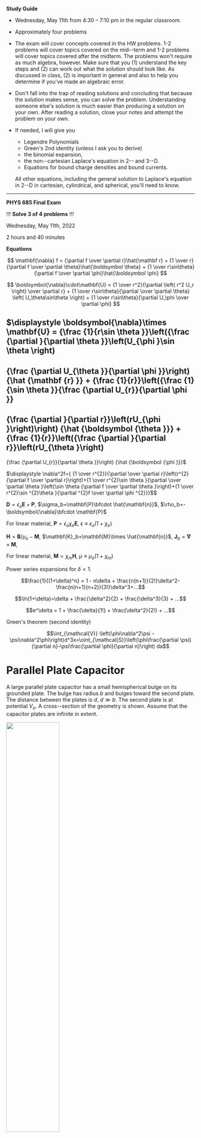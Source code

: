 **Study Guide**

* Wednesday, May 11th from 4:30 – 7:10 pm in the regular classroom. 
* Approximately four problems
* The exam will cover concepts covered in the HW problems. 1-2 problems will cover topics covered on the mid--term and 1-2 problems will cover topics covered after the midterm. The problems won't require as much algebra, however. Make sure that you (1) understand the key steps and (2) can work out what the solution should look like. As discussed in class, (2) is important in general and also to help you determine if you've made an algebraic error.
* Don't fall into the trap of reading solutions and concluding that because the solution makes sense, you can solve the problem. Understanding someone else's solution is much easier than producing a solution on your own. After reading a solution, close your notes and attempt the problem on your own.
* If needed, I will give you
    * Legendre Polynomials
    * Green's 2nd identity (unless I ask you to derive)
    * the binomial expansion,
    * the non--cartesian Laplace's equation in 2-- and 3--D.
    * Equations for bound charge densities and bound currents.

    All other equations, including the general solution to Laplace's equation in 2--D in cartesian, cylindrical, and spherical, you'll need to know.

----

**PHYS 685 Final Exam**

!!! **Solve 3 of 4 problems** !!!

Wednesday, May 11th, 2022

2 hours and 40 minutes

**Equations**

$$
\mathbf{\nabla} f = 
{\partial f \over \partial r}\hat{\mathbf r}
+
{1 \over r}{\partial f \over \partial \theta}\hat{\boldsymbol \theta}
+
{1 \over r\sin\theta}{\partial f \over \partial \phi}\hat{\boldsymbol \phi}
$$

$$
\boldsymbol{\nabla}\cdot\mathbf{U} = 
{1 \over r^2}{\partial \left( r^2 U_r \right) \over \partial r}
+
{1 \over r\sin\theta}{\partial \over \partial \theta} \left(  U_\theta\sin\theta \right)
+
{1 \over r\sin\theta}{\partial U_\phi \over \partial \phi}
$$

$\displaystyle
\boldsymbol{\nabla}\times \mathbf{U} =
{\frac {1}{r\sin \theta }}\left({\frac {\partial }{\partial \theta }}\left(U_{\phi }\sin \theta \right)
-
{\frac {\partial U_{\theta }}{\partial \phi }}\right) {\hat {\mathbf {r} }}
+
{\frac {1}{r}}\left({\frac {1}{\sin \theta }}{\frac {\partial U_{r}}{\partial \phi }}
-
{\frac {\partial }{\partial r}}\left(rU_{\phi }\right)\right) {\hat {\boldsymbol {\theta }}}
+
{\frac {1}{r}}\left({\frac {\partial }{\partial r}}\left(rU_{\theta }\right)
-
{\frac {\partial U_{r}}{\partial \theta }}\right) {\hat {\boldsymbol {\phi }}}$


$\displaystyle
\nabla^2f={ {1 \over r^{2}}{\partial  \over \partial r}\left(r^{2}{\partial f \over \partial r}\right)+{1 \over r^{2}\sin \theta }{\partial  \over \partial \theta }\left(\sin \theta {\partial f \over \partial \theta }\right)+{1 \over r^{2}\sin ^{2}\theta }{\partial ^{2}f \over \partial \phi ^{2}}}$$

$\mathbf{D}=\epsilon_o\mathbf{E}+\mathbf{P}$, $\sigma_b=\mathbf{P}\bfcdot \hat{\mathbf{n}}$,
$\rho_b=-\boldsymbol{\nabla}\bfcdot \mathbf{P}$

For linear material, $\mathbf{P}=\epsilon_o\chi_e\mathbf{E}$, $\epsilon\equiv\epsilon_o(1+\chi_e)$

$\mathbf{H}=\mathbf{B}/\mu_o-\mathbf{M}$, $\mathbf{K}_b=\mathbf{M}\times \hat{\mathbf{n}}$, $\mathbf{J}_b=\boldsymbol{\nabla}\times \mathbf{M}$, 

For linear material, $\mathbf{M}=\chi_m\mathbf{H}$, $\mu\equiv\mu_o(1+\chi_m)$

Power series expansions for $\delta \lt 1$.

$$\frac{1}{(1+\delta)^n} = 1 - n\delta + \frac{n(n+1)}{2!}\delta^2- \frac{n(n+1)(n+2)}{3!}\delta^3+...$$

$$\ln(1+\delta)=\delta + \frac{\delta^2}{2} + \frac{\delta^3}{3} + ...$$

$$e^\delta = 1 + \frac{\delta}{1!} + \frac{\delta^2}{2!} + ...$$

Green's theorem (second identity)

$$\int_{\mathcal{V}} \left(\phi\nabla^2\psi -\psi\nabla^2\phi\right)d^3x=\oint_{\mathcal{S}}\left(\phi\frac{\partial \psi}{\partial n}-\psi\frac{\partial \phi}{\partial n}\right) da$$

# Parallel Plate Capacitor

A large parallel plate capacitor has a small hemispherical bulge on its grounded plate. The bulge has radius $b$ and bulges toward the second plate. The distance between the plates is $d$, $d\gg b$. The second plate is at potential $V_o$. A cross--section of the geometry is shown. Assume that the capacitor plates are infinite in extent.

<img width="53%" src="figures/capacitor_with_bulge.svg"/>

1. Find the potential everywhere inside the capacitor when $b=0$ (no bulge; ordinary parallel plate capacitor). Indicate the coordinate axes used on a diagram.
2. Find the potential everywhere inside the capacitor when $b \ne 0$.

**Answer**

1\. Origin is at center of bulge with $z$ vertically upwards.

$$\psi_o = V_o\frac{z}{d}=V_o\frac{r}{d}\cos\theta$$

2\.

Let the boundary be a volume between the plates with the sides far from the bulge and far from the plate ends. One the four sides, the potential must match the solution to 1\. At $z=d$, the potential must be $V_o$. 

Thus, a candidate solution is the answer from 1\. and additional terms that approach zero far from the bulge.

$$\psi = V_o\frac{r}{d}\cos\theta + \frac{B_0}{r}P_0 + \frac{B_1}{r^2}P_1+...$$

On the bulge, we require $\psi=0$, so

$$\psi(b,\theta)= 0 = V_o\frac{b}{d}\cos\theta + \frac{B_0}{b}P_0 + \frac{B_1}{b^2}P_1+...$$

For this to be satisfied, all $B_l$ must be zero except for $B_1=-V_ob^3/d$.

$$\psi(r,\theta) = V_o\cos\theta\left(\frac{r}{d}-\frac{b^3}{d}\frac{1}{r^2}\right) = \psi_o\left(1-\frac{b^2}{d^2}\frac{1}{r/b}\right)$$

(The latter form is to emphasize the parameter that determines the influence of the bulge is the dimensionless constant $b^2/d^2$ and the distance scale $r/b$, which is greater than 1.)

Normally we would need to explicilty address the non--bulge part of the plate ($\theta=\pi/2$ and $r\gt b$), but the found solution already satisifes $\psi=0$ on that boundary. The potential on the four sides is the solution to 1\., so the side boundary condition is also satisfied because there $r\gg b$.

This problem is electrically equivalent to a grounded sphere in a constant electric field. Probably it was created by noting that placing grounded conductors at the region of space where $\psi=0$ for the grounded sphere problem and a distant parallel plate at $V_o$ gives a problem that looks different but must have the same solution (from uniqueness). Another version of this problem is three parallel plates with the middle having a conducting bubble).

# Dipole in a Dielectric Sphere

A perfect dipole $\mathbf{p}=p_o\hat{\mathbf{z}}$ at the origin is at the center of a dielectric sphere of radius $b$ that is centered on the origin. The dielectric constant of the sphere is $\epsilon$.

Find the potential everywhere.

**Solution**

!!!!DRAFT!!!!

The problem has azimuthal symmetry and $\nabla^2\psi(r,\theta)=0$ for the inner ($i$) region ($r\lt b$) and outer ($o$) region ($r\gt b$). As a result, in each region the potential has the form

$$\psi=\sum_{l=0}^{\infty}A_lr^lP_l(\cos\theta)+ \sum_{l=0}^{\infty}\frac{B_l}{r^{l+1}}P_l(\cos\theta)$$

To clarify notation, $\epsilon_i$ is used in place of $\epsilon$.

_Approach 1_

As $r/b\rightarrow 0$ the system appears as an infinite dielectric with two oppositely charged point charges near the origin.
A single point charge in a dielectric has a field and potential with $\epsilon_o$ replaced with $\epsilon$ and a dipole potential is the sum of the potential of two point charges, so a dipole in an infinite dielectric $\epsilon_i$ will have a potential of $ (p_o\cos\theta/4\pi\epsilon_i)(1/r^2)$.

Based on this, we expect that as $r/b\rightarrow 0$, $\psi^i \rightarrow (p_o\cos\theta/4\pi\epsilon_i)(1/r^2)$. From this it follows that $B_l=0$ for $l\ne 0$ and $B_1=p_o/4\pi\epsilon_i$ and so the inner potential should have the form

$$\psi^i=\sum_{l=0}^{\infty}A_lr^lP_l(\cos\theta)+\frac{p_o}{4\pi\epsilon_i}\frac{\cos\theta}{r^2}$$

As $r/b\rightarrow \infty$, the potential must approach zero (assuming we choose, as usual, that the reference location is "$r=\infty$" and the reference potential is zero). As a result, the $A_l$ terms must all be zero, so the potential for $r\gt b$ must have the form

$$\psi^o=\sum_{l=0}^{\infty}\frac{B^o_l}{r^{l+1}}P_l(\cos\theta)+\frac{p_o}{4\pi\epsilon_o}\frac{\cos\theta}{r^2}$$

In the above, we have added a term that corresponds to the expected outer field when $b=0$. 

The condition $\psi_i(b,\theta)=\psi_o(b,\theta)$ gives $A_l=-B_l/b^{2l+1}$

From $\boldsymbol{\nabla}\bfcdot\mathbf{D}=\sigma_\text{f}$ with $\sigma_f=0$ as in this problem, at $r=b$ it follows that

$(\mathbf{D}_o-\mathbf{D}_i)\bfcdot\hat{\mathbf{r}}=0$

Equivalently, $D_r^o(b,\theta)-D_r^i(b,\theta)=0$ or, using $\mathbf{D}=\epsilon\mathbf{E}$ and $\mathbf{E}=-\boldsymbol{\nabla}\psi$ gives

$$\left[-\epsilon_o\frac{\partial \psi^o}{\partial r}+\epsilon_i\frac{\partial \psi^i}{\partial r}\right]_{r=b}=0$$

$A_l=B_l=0$ for $l\ne 1$ and

$$A_1=2B_1\qquad B_1 = \frac{p_ob}{4\pi\epsilon_o}\left(\frac{1}{\epsilon_i}-\frac{1}{\epsilon_o}\right)$$

$$\psi^i=\frac{2p_o}{4\pi}\left(\frac{1}{\epsilon_i}-\frac{1}{\epsilon_o}\right)\frac{r}{b^3}\cos\theta+\frac{p_o}{4\pi\epsilon_i}\frac{\cos\theta}{r^2}$$

It is interesting to note that $2(1/\epsilon_i-1/\epsilon_o)=(\epsilon_o-\epsilon_i)/\bar{\epsilon}$ so that the extra term is the difference in permittivities divided by their average.

_Check_: When $\epsilon_i=\epsilon_o$ we get the potential for a $z$--aligned dipole in free space. 

$$\psi^o=\frac{p_ob}{4\pi\epsilon_o}\left(\frac{1}{\epsilon_i}-\frac{1}{\epsilon_o}\right)\frac{\cos\theta}{r^2}+\frac{p_o}{4\pi\epsilon_o}\frac{\cos\theta}{r^2}$$

_Check_: When $b=0$ we get the potential for a $z$--aligned dipole in free space.

With algebra, this matches the result quoted in [HW 8.3](hw.html#dipole-in-a-dielectric-sphere), which was the result found by starting with no second term in $\psi^i$ and $\psi^o$:

$$
\psi(r,\theta)=
\begin{cases}
\displaystyle\frac{p_o\cos\theta}{4\pi\epsilon}\left(\frac{1}{r^2}+2\frac{\epsilon-\epsilon_o}{\epsilon+2\epsilon_o}\frac{r}{b^3}\right)
\qquad & r\le b
\\\\
\displaystyle\frac{p_o\cos\theta}{4\pi\epsilon}\frac{3\epsilon}{\epsilon+2\epsilon_o}\frac{1}{r^2}
\qquad &r\ge b
\end{cases}
$$

_Approach 2_

Following the approach taken in [HW 8.3](hw.html#dipole-in-a-dielectric-sphere), we assert that inside and outside the dielectric, there will be a contribution from the dipole of $\frac{p_o}{4\pi\epsilon_o}\frac{\cos\theta}{r^2}$, which is the field of the dipole in free space. 

Outside the dielectric, we have

$$\psi^o=\psi_P^o+\frac{p_o}{4\pi\epsilon_o}\frac{\cos\theta}{r^2}$$

For large $r$, $\psi_P^o$ must approach zero, so it will not have $A_l$ terms. So we can write

$$\psi^o=\sum_{l=0}^{\infty}\frac{B_l}{r^{l+1}}P_l(\cos\theta)+\frac{p_o}{4\pi\epsilon_o}\frac{\cos\theta}{r^2}$$

Inside, we have

$$\psi^i=\psi_P^i+\frac{p_o}{4\pi\epsilon_o}\frac{\cos\theta}{r^2}$$

It is very tempting to state that inside the dielectric, $\psi^i_P$ must be finite. In this case, it would not have $B_l$ terms. If one does this you will get a different answer from Approach 1. The reason is the embedded dipole, which has a potential that diverges at the origin, induces a bound charge distribution that diverges at the origin. To get the same answer as in Approach 1, we need to allow $\psi^i_P$ to have a $B_1/r^2$ term. This error would have been noticed upon using the $\epsilon\rightarrow \infty$ check suggeted in [HW 8.2](hw.html#dipole-in-a-dielectric-sphere).

Thus, we need to use

$$\psi^i=\sum_{l=0}^{\infty}A_lr^lP_l(\cos\theta)+\frac{B_1}{r^2}\cos\theta+\frac{p_o}{4\pi\epsilon_o}\frac{\cos\theta}{r^2}$$

Starting $\psi^o$ given above and this $\psi^i$ will yield the same final result as in Approach 1.

_Approach 3_

The justification for the need of the $B_1/r^2$ terms in Approach 2 will be perhaps clearer if we modify the problem so that the dipole is in a free--space cavity of radius $\Delta$. This creates an additional region to address and more algebra, but one will see that the inner surface of the cavity produces a field of $\frac{p_o}{4\pi\epsilon_i}\frac{\cos\theta}{r^2}$ in the limit that $\Delta \rightarrow 0$.

_Approach 4_

Find the field for an off--center point charge $q$ at $z=\Delta$ in a dielectric. Do this by seeking a potential in three regions. Add this potential to the potential for $-q$ at $z=-\Delta$ and then take the limit as $\Delta \rightarrow 0$.

# Magnetizable Sphere in Uniform Field

An initially unmagnetized sphere of radius $b$ and permeability $\mu_i$ is placed is a region of free space (so a permeability of $\mu_o$) where there is an external magnetic field $B_{\text{ext}}\zhat$.

Assume that the scalar magnetic potential, $\psi_m$, will have the form, for $r\le b$

$$\psi^i_m(r,\theta)=A_1r\cos\theta\thickspace ,$$

and for $r \ge b$,

$$\psi^o_m(r,\theta)=-\frac{B_{\text{ext}}}{\mu_o}r\cos\theta+\frac{B_2}{r^2}\cos\theta\thinspace$$

1\. Find the unknown constants $A_1$ and $B_2$.

2\. Find $\mathbf{B}$ inside the sphere.

3\. Find the magnetization of the sphere.

**Answer**

!!!!DRAFT!!!!

1\.

Continuity of $\psi$ (which follows from the continuity of tangential component of $\mathbf{H}$) is:

$\psi_m^i(b,\theta)=\psi_m^o(b,\theta)$

(The units of the first term $\psi^o_m$ indicate that it a scalar potential for $\mathbf{H}$ and not $\mathbf{B}$. If one assumes the scalar potential was for $\mathbf{B}$, there will be a units problem and continuity in the form above; more importantly, continuity does not apply to a scalar potential for $\mathbf{B}$ because continuity is derived from the condition that the curl of $\mathbf{H}$, not $\mathbf{B}$, is zero. I never went over this in class, but units should have have ruled out the option that $\mathbf{B}=-\boldsymbol{\nabla}\psi_m$.)

This gives

$$A_1b\cos\theta=-\frac{B_\text{ext}}{\mu_o}b\cos\theta + \frac{B_2}{b^2}\cos\theta$$

from which it follows that

$$\boxed{A_1b=-\frac{B_\text{ext}}{\mu_o}b + \frac{B_2}{b^2}}$$

From $\mathbf{\nabla}\bfcdot\mathbf{B}=0$, it follows that at $r=b$

$(\mathbf{B}_o-\mathbf{B}_i)\bfcdot\hat{\mathbf{r}}=0$

or

$(\mu_o\mathbf{H}_o-\mu_i\mathbf{H}_i)\bfcdot\hat{\mathbf{r}}=0$

or

$$\left[\mu_o\frac{\partial \psi_o}{\partial r}-\frac{\partial \psi_o}{\partial r}\right]_{r=b} = 0$$

from which it follows that

$$\boxed{-B_\text{ext}-\mu_o\frac{2B_2}{b^3}=\mu_iA_1}$$

Using the two boxed equations above gives

$$A_1=-\frac{B_\text{ext}}{\mu_o}\frac{3}{\mu_i/\mu_o+2}$$

$$B_2=b^3\frac{B_\text{ext}}{\mu_o}\frac{\mu_i/\mu_o-1}{\mu_i/\mu_o+2}$$

We could find a scalar magnetic potential because $\boldsymbol{\nabla}\times \mathbf{H}=0$, so $\mathbf{H}=-\boldsymbol{\nabla}\psi_m$. Using $\mathbf{H}=\mathbf{B}/\mu$ gives

$\mathbf{B}=-\mu\boldsymbol{\nabla}\psi_m$

The gradient in spherical coordinates is

$$
\mathbf{\nabla} \psi_m = 
{\partial \psi_m \over \partial r}\hat{\mathbf r}
+
{1 \over r}{\partial \psi_m \over \partial \theta}\hat{\boldsymbol \theta}
+
{1 \over r\sin\theta}{\partial \psi_m \over \partial \phi}\hat{\boldsymbol \phi}
$$

Using $\psi_m^i$ gives

$\mathbf{B}^i=-\mu_i\boldsymbol{\nabla}\psi_m=-\mu_iA_1(\cos\theta\hat{\mathbf r}-\sin\theta\hat{\boldsymbol \theta})=\mu_iA_1\zhat$

$$\mathbf{B}^i=B_\text{ext}\frac{3\mu_i/\mu_o}{\mu_i/\mu_o+2}\zhat$$

For $\mu_i=\mu_o$, we get $\mathbf{B}^i=\mathbf{B}_\text{ext}$, as expected.

3\.

$$\mathbf{M}^i=\chi_m^i\mathbf{H}^i=\chi_m^i\frac{\mathbf{B}^i}{\mu_i}=\left(\frac{\mu_i}{\mu_o}-1\right)\frac{\mathbf{B}^i}{\mu_i}$$

For $\mu_i=\mu_o$, we get $\mathbf{M}^i=0$, as expected.

# Rotating Sphere

An origin--centered sphere with uniform surface charge density $\sigma$ and radius $b$ rotating around the $z$--axis with angular velocity $\omega$ results in a surface current of $\mathbf{K}=\omega b\sigma\sin\theta\hat{\boldsymbol{\phi}}$.

Use

$$\mathbf{A}(\mathbf{x})=\frac{\mu_o}{4\pi}\int \frac{\mathbf{K}(\mathbf{x}')}{|\mathbf{x}-\mathbf{x}'|}da'$$

and

$$\displaystyle\frac{1}{|\mathbf{x}-\mathbf{x}'|} = \sum_{l=0}^\infty \sum_{m=-l}^l \frac{4\pi}{2l+1}\frac{r_\lt^{l}}{r_\gt^{l+1}}Y^*\_{lm}(\theta',\phi')Y\_{lm}(\theta,\phi)$$

and one or more of

$\displaystyle l=0\quad\quad \displaystyle Y_{00}(\theta,\phi)=\sqrt{1\over 4\pi}=\sqrt{1\over 4\pi}P_o(\cos\theta)$


$l=1
\quad 
\begin{cases}
\displaystyle Y_{11}(\theta,\phi)=-\sqrt{3\over 8\pi} \sin\theta e^{i\phi}\\ \\
\displaystyle Y_{10}(\theta,\phi)=\sqrt{3\over 4\pi} \cos\theta=\sqrt{3\over 4\pi} P_1(\cos\theta)\\ \\
\displaystyle Y_{1,-1}(\theta,\phi)=-Y_{11}^{*}(\theta,\phi)
\end{cases}
$

and

$$\int_0^{2\pi}d\phi\int_0^\pi\sin\theta d\theta Y^\*\_{l'm'}(\theta',\phi')Y_{lm}(\theta,\phi)=\delta_{ll'}\delta_{mm'}$$

to show that for $r \lt b$,

$$\mathbf{A}=\frac{\mu_o b \omega \sigma}{3} r\sin\theta \hat{\boldsymbol{\phi}}$$

**Partial Solution**

!!!!DRAFT!!!

_Key steps_

Let $K_o=\omega b\sigma$

Inside the sphere, $r_{\gt}=b$ and $r_{\lt}=r$.

$\mathbf{K}(\mathbf{x}')=K_o\sin\theta'\hat{\boldsymbol{\phi}}'=K_o\sin\theta'(-\sin\phi'\xhat+\cos\phi'\yhat)$

**Important**: $\hat{\boldsymbol{\phi}}$ depends on $\phi$! So when we switch to using primes for $\mathbf{K}$, we need to change everything in it that depends on $\phi$ to be primed. To emphasize this, I sometimes write non--cartesian unit vectors with primes as done above. See also 1.4.1 of Griffiths 4th Edition (search on "poisonous snake"; I know, snakes are venomous.) I know I mentioned this repeatedly in class. In the future, I may make a song about it to see if that prevents people from making this too--common mistake.

Integration will be easier if we use Euler's identity and the given table above to re--write $\mathbf{K}$ in terms of spherical harmonics. (We did a similar thing in problems where the potential on a sphere or the charge density on a sphere was not written in terms of the Legendre polynomials. It is easier if they are re--writen in terms of the Legendre polynomials.)

$$\sin\theta'\sin\phi'=\frac{Y_{1,-1}(\theta',\phi')+Y_{1,1}(\theta',\phi')}{-2i\sqrt{3/8\pi}}$$

$$\sin\theta'\cos\phi'=\frac{Y_{1,-1}(\theta',\phi')-Y_{1,1}(\theta',\phi')}{2\sqrt{3/8\pi}}$$

so that the orthogonality equation can be used.

$$da'=b^2\sin\theta'd\theta' d\phi'$$

The above with orthogonality will give

$$A_x=\frac{\mu_o}{4\pi}\frac{Y_{1,-1}(\theta,\phi)+Y_{1,1}(\theta,\phi)}{-2i\sqrt{3/8\pi}}\frac{4\pi}{3}r$$

which simplifies to

$$A_x=-\frac{\mu_oK_o}{3}r\sin\theta\sin\phi$$

Similar steps lead to 

$$A_y=\frac{\mu_oK_o}{3}r\sin\theta\cos\phi$$

Using again $\hat{\boldsymbol{\phi}}=-\sin\phi\xhat+\cos\phi\yhat$

gives

$$\mathbf{A}=\frac{\mu_oK_o}{3} r\sin\theta \hat{\boldsymbol{\phi}}$$

